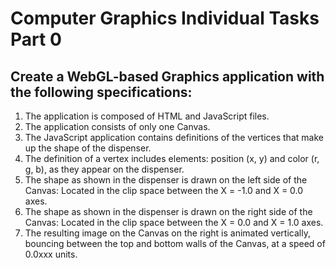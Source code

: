 # Computer Graphics Individual Tasks Part 0
## Create a WebGL-based Graphics application with the following specifications:
1. The application is composed of HTML and JavaScript files.
2. The application consists of only one Canvas.
3. The JavaScript application contains definitions of the vertices that make up the shape of the dispenser.
4. The definition of a vertex includes elements: position (x, y) and color (r, g, b), as they appear on the dispenser.
5. The shape as shown in the dispenser is drawn on the left side of the Canvas: Located in the clip space between the X = -1.0 and X = 0.0 axes.
6. The shape as shown in the dispenser is drawn on the right side of the Canvas: Located in the clip space between the X = 0.0 and X = 1.0 axes.
7. The resulting image on the Canvas on the right is animated vertically, bouncing between the top and bottom walls of the Canvas, at a speed of 0.0xxx units.
